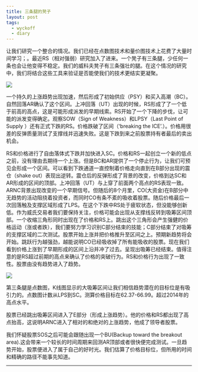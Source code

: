 ```yaml
---
title: 三条腿的凳子
layout: post
tags:
  - wyckoff
  - diary
---
```


  让我们研究一个整合的情况。我们已经在点数图技术和量价图技术上花费了大量时间学习；。最近RS（相对强弱）研究加入了进来。一个凳子有三条腿，少任何一条也会让他变得不稳定。我们的威科夫凳子有三条强壮的腿。在这个情况的研究中，我们将结合这些工具来验证是否能使我们的技术更结实更凝聚。

![](http://7xo9zb.com1.z0.glb.clouddn.com/1487968363498520442177.png)

一个持久的上涨趋势出现加速，然后形成了初始供应（PSY）和买入高潮（BC）。自然回落AR确认了这个区间。上冲回落（UT）出现的时候，RS形成了了一个低于前高的高点，这是可能形成派发的早期线索。RS开始了一个下降的步伐，让可能的派发变得确定。观察SOW（Sign of Weakness）和LPSY（Last Point of Supply ）还有正式下跌的RS。价格跌破了区间（‘breaking the ICE’.）。价格用很差的反弹质量测试了支撑线并迅速失败。这是下跌到来之前股票持有者最后的卖出机会。

RS和价格进行了自由落体式下跌并加快进入SC。价格和RS一起创立一个新的低点之前，没有理由去期待一个上涨。但是BC和AR提供了一个停止行为，让我们可预见会形成一个区间。可以看到下跌通道一直控制着价格走向直到在B部分出现的震仓（shake out）表现出逆转。震仓后的反弹形成了背景的改变，价格到达SC和AR形成的区间的顶部。上冲回落（UT）与上穿了前面两个高点的RS表现一致。ARNC背景出现改变的一个早期信号。但随后的8个月里，CO(大资金)在B部分中无趋势的活动阻挠着投资者，而同时CO有条不紊的吸收着股票。随后价格最后一次回落触及支撑区域形成了LPS。在这个下跌中RS处于疲软状态，但没能够创新低。作为威氏交易者我们要保持关注，价格可能会出现从支撑线反转到吸筹区间顶部。一个收缩三角形同时出现在了价格和RS上。跳出这个三角形会产生强健的价格运动（涨或者跌），我们要努力学习识别C部分结束的技能；C部分结束了对吸筹的支撑区域的二次测试。股票开始上涨并把价格推升至区间之上。预期新趋势将会开始。跳跃行为越强劲，越能说明CO已经吸收掉了所有能吸收的股票。现在我们看到价格上涨到了早期形成的区间上沿并冲了过去。呈现出吸筹已经结束。值得注意的是RS超过前期的高点来确认了价格的突破行为。RS和价格行为出现了一致性。股票由没有趋势进入了趋势。

![](http://7xo9zb.com1.z0.glb.clouddn.com/14879590853601411518064.jpg)

第三条腿是点数图，K线图显示的大吸筹区间让我们相信趋势潜在的目标位是有吸引力的。点数图计数从LPS到SC。测算价格目标在62.37-66.99。超过2014年的高点水平。

股票已经跳出吸筹区间进入了E部分（形成上涨趋势）。他的价格和RS都出现了高点抬高，这说明ARNC进入了相对的和绝对的上涨趋势，他成了领导者股票。

我们怀疑股票SOS之后可能会跟随出现一个BU(Backup toward the breakout area).这会带来一个较长的时间周期来回测AR顶部或者很快便完成测试。一旦趋势开始，股票便进入了属于自己的好时光。我们估算了价格目标位，但所用的时间和精确的路径不能事先知道。

----